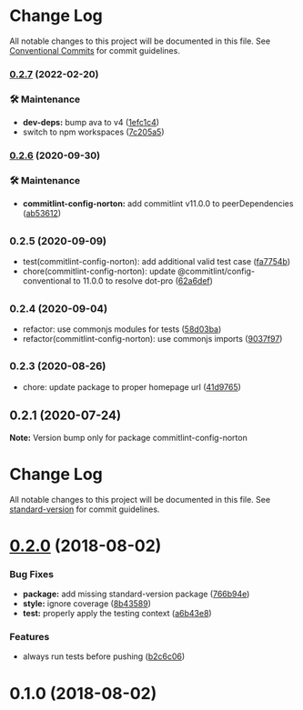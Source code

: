 # Change Log

All notable changes to this project will be documented in this file.
See [Conventional Commits](https://conventionalcommits.org) for commit guidelines.

### [0.2.7](https://github.com/wwnorton/style/compare/commitlint-config-norton@0.2.6...commitlint-config-norton@0.2.7) (2022-02-20)


### 🛠 Maintenance

* **dev-deps:** bump ava to v4 ([1efc1c4](https://github.com/wwnorton/style/commit/1efc1c45ebb2f3b8d034a0eac1fe3e12016f74d0))
* switch to npm workspaces ([7c205a5](https://github.com/wwnorton/style/commit/7c205a538ac797eb0faf20955d6c29f20ea8edc1))



### [0.2.6](https://github.com/wwnorton/style/compare/commitlint-config-norton@0.2.5...commitlint-config-norton@0.2.6) (2020-09-30)


### 🛠 Maintenance

* **commitlint-config-norton:** add commitlint v11.0.0 to peerDependencies ([ab53612](https://github.com/wwnorton/style/commit/ab5361208b31fe1f493f68600d0a4b18daae7bfb))



## <small>0.2.5 (2020-09-09)</small>

* test(commitlint-config-norton): add additional valid test case ([fa7754b](https://github.com/wwnorton/style/commit/fa7754b))
* chore(commitlint-config-norton): update @commitlint/config-conventional to 11.0.0 to resolve dot-pro ([62a6def](https://github.com/wwnorton/style/commit/62a6def))





## <small>0.2.4 (2020-09-04)</small>

* refactor: use commonjs modules for tests ([58d03ba](https://github.com/wwnorton/style/commit/58d03ba))
* refactor(commitlint-config-norton): use commonjs imports ([9037f97](https://github.com/wwnorton/style/commit/9037f97))





## <small>0.2.3 (2020-08-26)</small>

* chore: update package to proper homepage url ([41d9765](https://github.com/wwnorton/style/commit/41d9765))





## 0.2.1 (2020-07-24)

**Note:** Version bump only for package commitlint-config-norton





# Change Log

All notable changes to this project will be documented in this file. See [standard-version](https://github.com/conventional-changelog/standard-version) for commit guidelines.

<a name="0.2.0"></a>
# [0.2.0](https://gitlab.com/wwnorton/style/commitlint-config-ebook/compare/v0.1.0...v0.2.0) (2018-08-02)


### Bug Fixes

* **package:** add missing standard-version package ([766b94e](https://gitlab.com/wwnorton/style/commitlint-config-ebook/commit/766b94e))
* **style:** ignore coverage ([8b43589](https://gitlab.com/wwnorton/style/commitlint-config-ebook/commit/8b43589))
* **test:** properly apply the testing context ([a6b43e8](https://gitlab.com/wwnorton/style/commitlint-config-ebook/commit/a6b43e8))


### Features

* always run tests before pushing ([b2c6c06](https://gitlab.com/wwnorton/style/commitlint-config-ebook/commit/b2c6c06))



<a name="0.1.0"></a>
# 0.1.0 (2018-08-02)

